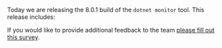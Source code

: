 Today we are releasing the 8.0.1 build of the `dotnet monitor` tool. This release includes:





If you would like to provide additional feedback to the team [please fill out this survey](https://aka.ms/dotnet-monitor-survey?src=rn).